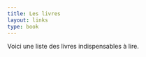 ```yaml
---
title: Les livres 
layout: links
type: book
---
```

Voici une liste des livres indispensables à lire.